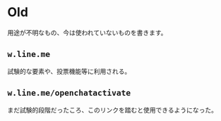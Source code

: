 # Old
用途が不明なもの、今は使われていないものを書きます。
## `w.line.me`
試験的な要素や、投票機能等に利用される。
## `w.line.me/openchatactivate`
まだ試験的段階だったころ、このリンクを踏むと使用できるようになった。
